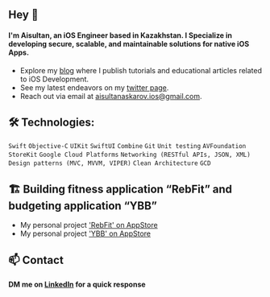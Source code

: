 ## Hey 👋
#### I'm Aisultan, an iOS Engineer based in Kazakhstan. I Specialize in developing secure, scalable, and maintainable solutions for native iOS Apps. 

* Explore my [blog](https://medium.com/@aisultanios) where I publish tutorials and educational articles related to iOS Development.
* See my latest endeavors on my [twitter page](https://twitter.com/aisultanios).
* Reach out via email at [aisultanaskarov.ios@gmail.com](aisultanaskarov.ios@gmail.com).

## 🛠️ Technologies:

`Swift` `Objective-C` `UIKit` `SwiftUI` `Combine` `Git` `Unit testing` `AVFoundation` `StoreKit` `Google Cloud Platforms` `Networking (RESTful APIs, JSON, XML)` `Design patterns (MVC, MVVM, VIPER)` `Clean Architecture` `GCD`

## 🏗️ Building fitness application “RebFit” and budgeting application “YBB” 
* My personal project ['RebFit' on AppStore](https://apps.apple.com/us/app/rebfit-home-gym-workouts/id6443868811)
* My personal project ['YBB' on AppStore](https://apps.apple.com/us/app/ybb-budget-expense-planner/id6467672552)

## 📫 Contact

#### DM me on [LinkedIn](https://www.linkedin.com/in/aisultanios/) for a quick response
